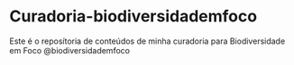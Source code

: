 # Curadoria-biodiversidademfoco
Este é o reposítoria de conteúdos de minha curadoria para Biodiversidade em Foco @biodiversidademfoco
